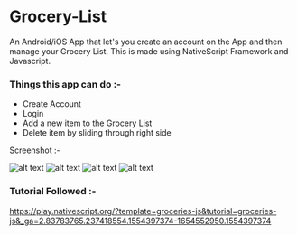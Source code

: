 # Grocery-List

An Android/iOS App that let's you create an account on the App and then manage your Grocery List. 
This is made using NativeScript Framework and Javascript.

### Things this app can do :- 
- Create Account 
- Login 
- Add a new item to the Grocery List
- Delete item by sliding through right side

Screenshot :- 

![alt text](https://github.com/Man-Jain/Grocery-List/blob/master/screenshots/Screenshot_20190406-181926_Groceries.png)
![alt text](https://github.com/Man-Jain/Grocery-List/blob/master/screenshots/Screenshot_20190406-181926_Groceries.png)
![alt text](https://github.com/Man-Jain/Grocery-List/blob/master/screenshots/Screenshot_20190406-181926_Groceries.png)
![alt text](https://github.com/Man-Jain/Grocery-List/blob/master/screenshots/Screenshot_20190406-181926_Groceries.png)

### Tutorial Followed :- 
https://play.nativescript.org/?template=groceries-js&tutorial=groceries-js&_ga=2.83783765.237418554.1554397374-1654552950.1554397374

